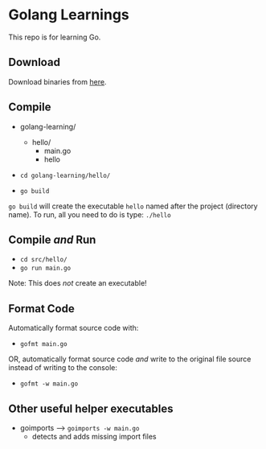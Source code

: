 # Golang Learnings

This repo is for learning Go.

## Download
Download binaries from [here](https://golang.org/dl/).

## Compile
* golang-learning/
  * hello/
    * main.go
    * hello


* `cd golang-learning/hello/`
* `go build`

`go build` will create the executable `hello` named after the project (directory name).  To run, all you need to do is type: `./hello`

## Compile _and_ Run
* `cd src/hello/`
* `go run main.go`

Note: This does _not_ create an executable!

## Format Code
Automatically format source code with:
* `gofmt main.go`

OR, automatically format source code _and_ write to the original file source instead of writing to the console:
* `gofmt -w main.go`

## Other useful helper executables
* goimports --> `goimports -w main.go`
  * detects and adds missing import files
